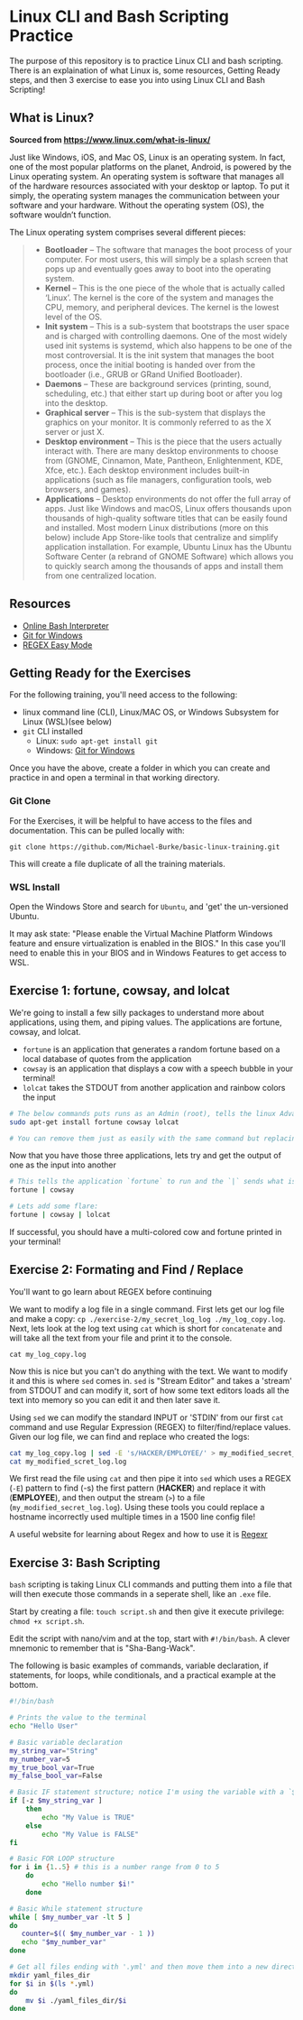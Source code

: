 # Linux CLI and Bash Scripting Practice

The purpose of this repository is to practice Linux CLI and bash scripting. There is an explaination of what Linux is, some resources, Getting Ready steps, and then 3 exercise to ease you into using Linux CLI and Bash Scripting!

## What is Linux?
 __Sourced from https://www.linux.com/what-is-linux/__

Just like Windows, iOS, and Mac OS, Linux is an operating system. In fact, one of the most popular platforms on the planet, Android, is powered by the Linux operating system. An operating system is software that manages all of the hardware resources associated with your desktop or laptop. To put it simply, the operating system manages the communication between your software and your hardware. Without the operating system (OS), the software wouldn’t function.

The Linux operating system comprises several different pieces:

> - **Bootloader** –  The software that manages the boot process of your computer. For most users, this will simply be a splash screen that pops up and eventually goes away to boot into the operating system.
> - **Kernel** – This is the one piece of the whole that is actually called ‘Linux’. The kernel is the core of the system and manages the CPU, memory, and peripheral devices. The kernel is the lowest level of the OS.
> - **Init system** – This is a sub-system that bootstraps the user space and is charged with controlling daemons. One of the most widely used init systems is systemd, which also happens to be one of the most controversial. It is the init system that manages the boot process, once the initial booting is handed over from the bootloader (i.e., GRUB or GRand Unified Bootloader).
> - **Daemons** – These are background services (printing, sound, scheduling, etc.) that either start up during boot or after you log into the desktop.
> - **Graphical server** – This is the sub-system that displays the graphics on your monitor. It is commonly referred to as the X server or just X.
> - **Desktop environment** – This is the piece that the users actually interact with. There are many desktop environments to choose from (GNOME, Cinnamon, Mate, Pantheon, Enlightenment, KDE, Xfce, etc.). Each desktop environment includes built-in applications (such as file managers, configuration tools, web browsers, and games).
> - **Applications** – Desktop environments do not offer the full array of apps. Just like Windows and macOS, Linux offers thousands upon thousands of high-quality software titles that can be easily found and installed. Most modern Linux distributions (more on this below) include App Store-like tools that centralize and simplify application installation. For example, Ubuntu Linux has the Ubuntu Software Center (a rebrand of GNOME Software) which allows you to quickly search among the thousands of apps and install them from one centralized location.

## Resources

- [Online Bash Interpreter](https://www.onlinegdb.com/online_bash_shell#)
- [Git for Windows](https://gitforwindows.org/)
- [REGEX Easy Mode](https://regexr.com/)

## Getting Ready for the Exercises

For the following training, you'll need access to the following:

- linux command line (CLI), Linux/MAC OS, or Windows Subsystem for Linux (WSL)(see below)
- `git` CLI installed
  - Linux: `sudo apt-get install git`
  - Windows: [Git for Windows](https://gitforwindows.org/)

Once you have the above, create a folder in which you can create and practice in and open a terminal in that working directory.

### Git Clone
For the Exercises, it will be helpful to have access to the files and documentation. This can be pulled locally with:

`git clone https://github.com/Michael-Burke/basic-linux-training.git`

This will create a file duplicate of all the training materials.

### WSL Install

Open the Windows Store and search for `Ubuntu`, and 'get' the un-versioned Ubuntu.

It may ask state: "Please enable the Virtual Machine Platform Windows feature and ensure virtualization is enabled in the BIOS." In this case you'll need to enable this in your BIOS and in Windows Features to get access to WSL.

## Exercise 1: fortune, cowsay, and lolcat

We're going to install a few silly packages to understand more about applications, using them, and piping values. The applications are fortune, cowsay, and lolcat.

- `fortune` is an application that generates a random fortune based on a local database of quotes from the application
- `cowsay` is an application that displays a cow with a speech bubble in your terminal!
- `lolcat` takes the STDOUT from another application and rainbow colors the input

```bash
# The below commands puts runs as an Admin (root), tells the linux Advanced Packaging Tool (APT) to `install` the three applications
sudo apt-get install fortune cowsay lolcat

# You can remove them just as easily with the same command but replacing `install` with `remove`
```

Now that you have those three applications, lets try and get the output of one as the input into another

```bash
# This tells the application `fortune` to run and the `|` sends what is generated, or the standard output (STDOUT) to the next application as an INPUT. Cowsay then takes the INPUT and uses it and prints to the console.
fortune | cowsay

# Lets add some flare:
fortune | cowsay | lolcat
```

If successful, you should have a multi-colored cow and fortune printed in your terminal!

## Exercise 2: Formating and Find / Replace

You'll want to go learn about REGEX before continuing

We want to modify a log file in a single command. First lets get our log file and make a copy: `cp ./exercise-2/my_secret_log_log ./my_log_copy.log`. Next, lets look at the log text using `cat` which is short for `concatenate` and will take all the text from your file and print it to the console.

`cat my_log_copy.log`

Now this is nice but you can't do anything with the text. We want to modify it and this is where `sed` comes in. `sed` is "Stream Editor" and takes a 'stream' from STDOUT and can modify it, sort of how some text editors loads all the text into memory so you can edit it and then later save it.

Using `sed` we can modify the standard INPUT or 'STDIN' from our first `cat` command and use Regular Expression (REGEX) to filter/find/replace values. Given our log file, we can find and replace who created the logs:

```bash
cat my_log_copy.log | sed -E 's/HACKER/EMPLOYEE/' > my_modified_secret_log.log
cat my_modified_scret_log.log
```

We first read the file using `cat` and then pipe it into `sed` which uses a REGEX (`-E`) pattern to find (-s) the first pattern (__HACKER__) and replace it with (__EMPLOYEE__), and then output the stream (`>`) to a file (`my_modified_secret_log.log`). Using these tools you could replace a hostname incorrectly used multiple times in a 1500 line config file!

A useful website for learning about Regex and how to use it is [Regexr](https://regexr.com/)

## Exercise 3: Bash Scripting

`bash` scripting is taking Linux CLI commands and putting them into a file that will then execute those commands in a seperate shell, like an `.exe` file.

Start by creating a file: `touch script.sh` and then give it execute privilege: `chmod +x script.sh`.

Edit the script with nano/vim and at the top, start with `#!/bin/bash`. A clever mnemonic to remember that is "Sha-Bang-Wack".

The following is basic examples of commands, variable declaration, if statements, for loops, while conditionals, and a practical example at the bottom.

```bash
#!/bin/bash

# Prints the value to the terminal
echo "Hello User"

# Basic variable declaration
my_string_var="String"
my_number_var=5
my_true_bool_var=True
my_false_bool_var=False

# Basic IF statement structure; notice I'm using the variable with a `$` preceeding it.
if [-z $my_string_var ]
    then
        echo "My Value is TRUE"
    else
        echo "My Value is FALSE"
fi

# Basic FOR LOOP structure
for i in {1..5} # this is a number range from 0 to 5
    do
        echo "Hello number $i!"
    done

# Basic While statement structure
while [ $my_number_var -lt 5 ]
do
   counter=$(( $my_number_var - 1 ))
   echo "$my_number_var"
done

# Get all files ending with '.yml' and then move them into a new directory for '.yml' files
mkdir yaml_files_dir
for $i in $(ls *.yml)
do
    mv $i ./yaml_files_dir/$i
done

```
